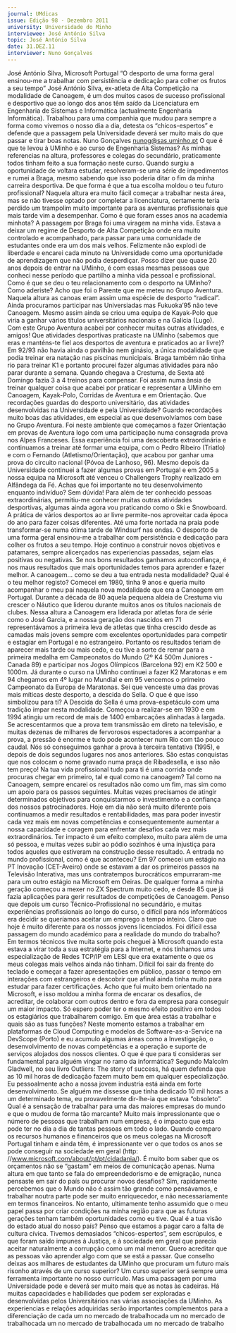 ```yaml
---
journal: UMdicas
issue: Edição 98 - Dezembro 2011
university: Universidade do Minho
interviewee: José António Silva
topic: José António Silva
date: 31.DEZ.11
interviewer: Nuno Gonçalves
---
```


José António Silva, Microsoft Portugal
“O desporto de uma forma geral ensinou-me a trabalhar com persistência e dedicação para colher os frutos a seu tempo”
José António Silva, ex-atleta de Alta Competição na
modalidade de Canoagem, é um dos muitos casos
de sucesso profissional e desportivo que ao longo
dos anos têm saído da Licenciatura em Engenharia
de Sistemas e Informática (actualmente Engenharia
Informática). Trabalhou para uma companhia que
mudou para sempre a forma como vivemos o nosso
dia a dia, detesta os “chicos-espertos” e defende que
a passagem pela Universidade deverá ser muito mais
do que passar e tirar boas notas.
Nuno Gonçalves
nunog@sas.uminho.pt
O que é que te levou à UMinho e ao curso de
Engenharia Sistemas?
As minhas referencias na altura, professores e colegas do secundário, praticamente todos tinham feito a sua formação neste curso. Quando surgiu a oportunidade de voltara estudar, resolveram-se uma série de impedimentos e rumei a Braga, mesmo sabendo que
isso poderia ditar o fim da minha carreira desportiva.
De que forma é que a tua escolha moldou o teu
futuro profissional?
Naquela altura era muito fácil começar a trabalhar
nesta área, mas se não tivesse optado por completar
a licenciatura, certamente teria perdido um trampolim muito importante para as aventuras profissionais
que mais tarde vim a desempenhar.
Como é que foram esses anos na academia
minhota?
A passagem por Braga foi uma viragem na minha
vida. Estava a deixar um regime de Desporto de Alta
Competição onde era muito controlado e acompanhado, para passar para uma comunidade de estudantes
onde era um dos mais velhos. Felizmente não explodi
de liberdade e encarei cada minuto na Universidade
como uma oportunidade de aprendizagem que não
podia desperdiçar. Posso dizer que quase 20 anos
depois de entrar na UMinho, é com essas mesmas
pessoas que conheci nesse período que partilho a
minha vida pessoal e profissional.
Como é que se deu o teu relacionamento com
o desporto na UMinho? Como aderiste?
Acho que foi o Parente que me meteu no Grupo
Aventura. Naquela altura as canoas eram assim uma
espécie de desporto “radical”. Ainda procuramos
participar nas Universiadas mas Fukuoka’95 não teve
Canoagem. Mesmo assim ainda se criou uma equipa
de Kayak-Polo que viria a ganhar vários títulos universitários nacionais e na Galícia (Lugo). Com este
Grupo Aventura acabei por conhecer muitas outras
atividades, e amigos!
Que atividades desportivas praticaste na UMinho (sabemos que eras e manténs-te fiel aos
desportos de aventura e praticados ao ar livre)?
Em 92/93 não havia ainda o pavilhão nem ginásio,
a única modalidade que podia treinar era natação
nas piscinas municipais. Braga também não tinha
rio para treinar K1 e portanto procurei fazer algumas
atividades para não parar durante a semana. Quando
chegava a Crestuma, de Sexta até Domingo fazia 3 a
4 treinos para compensar. Foi assim numa ânsia de
treinar qualquer coisa que acabei por praticar e representar a UMinho em Canoagem, Kayak-Polo, Corridas
de Aventura e em Orientação.
Que recordações guardas do desporto universitário, das atividades desenvolvidas na Universidade e pela Universidade?
Guardo recordações muito boas das atividades, em
especial as que desenvolvíamos com base no Grupo Aventura. Foi neste ambiente que começamos a
fazer Orientação em provas de Aventura logo com
uma participação numa consagrada prova nos Alpes
Franceses. Essa experiência foi uma descoberta extraordinária e continuamos a treinar até formar uma
equipa, com o Pedro Ribeiro (Triatlo) e com o Fernando (Atletismo/Orientação), que acabou por ganhar uma prova do circuito nacional (Póvoa de Lanhoso,
96). Mesmo depois da Universidade continuei a fazer algumas provas em Portugal e em 2005 a nossa equipa na Microsoft até venceu o Challengers Trophy
realizado em Alfândega da Fé.
Achas que foi importante no teu desenvolvimento enquanto indivíduo?
Sem dúvida! Para além de ter conhecido pessoas
extraordinárias, permitiu-me conhecer muitas outras
atividades desportivas, algumas ainda agora vou praticando como o Ski e Snowboard. A prática de vários
desportos ao ar livre permite-nos aproveitar cada época do ano para fazer coisas diferentes. Até uma forte
nortada na praia pode transformar-se numa ótima
tarde de Windsurf nas ondas.
O desporto de uma forma geral ensinou-me a trabalhar com persistência e dedicação para colher os frutos a seu tempo. Hoje continuo a construir novos objetivos e patamares, sempre alicerçados nas experiencias passadas, sejam elas positivas ou negativas.
Se nos bons resultados ganhamos autoconfiança, é
nos maus resultados que mais oportunidades temos para aprender e fazer melhor.
A canoagem… como se deu a tua entrada nesta modalidade? Qual é o teu melhor registo?
Comecei em 1980, tinha 9 anos e queria muito acompanhar o meu pai naquela nova modalidade que era a Canoagem em Portugal. Durante a década de 80
aquela pequena aldeia de Crestuma viu crescer o
Náutico que liderou durante muitos anos os títulos nacionais de clubes. Nessa altura a Canoagem era liderada por atletas fora de série como o José Garcia, e a
nossa geração dos nascidos em 71 representávamos
a primeira leva de atletas que tinha crescido desde as
camadas mais jovens sempre com excelentes oportunidades para competir e estagiar em Portugal e no estrangeiro. Portanto os resultados teriam de aparecer
mais tarde ou mais cedo, e eu tive a sorte de remar
para a primeira medalha em Campeonatos do Mundo
(2º K4 500m Juniores - Canada 89) e participar nos
Jogos Olímpicos (Barcelona 92) em K2 500 e 1000m.
Já durante o curso na UMinho continuei a fazer K2
Maratonas e em 94 chegamos em 4º lugar no Mundial e em 95 vencemos o primeiro Campeonato da Europa de Maratonas.
Sei que venceste uma das provas mais míticas
deste desporto, a descida do Sella. O que é
que isso simbolizou para ti?
A Descida do Sella é uma prova-espetáculo com
uma tradição impar nesta modalidade. Começou a
realizar-se em 1930 e em 1994 atingiu um record de
mais de 1400 embarcações alinhadas à largada. Se
acrescentarmos que a prova tem transmissão em direto na televisão, e muitas dezenas de milhares de fervorosos espectadores a acompanhar a prova, a
pressão é enorme e tudo pode acontecer num Rio
com tão pouco caudal.
Nós só conseguimos ganhar a prova à terceira tentativa (1995), e depois de dois segundos lugares nos anos anteriores. São estas conquistas que nos colocam o nome gravado numa praça de Ribadesella, e isso não tem preço!
Na tua vida profissional tudo para ti é uma corrida onde procuras chegar em primeiro, tal e qual como na canoagem?
Tal como na Canoagem, sempre encarei os resultados
não como um fim, mas sim como um apoio para os
passos seguintes. Muitas vezes precisamos de atingir
determinados objetivos para conquistarmos o investimento e a confiança dos nossos patrocinadores. Hoje
em dia não será muito diferente pois continuamos a
medir resultados e rentabilidades, mas para poder
investir cada vez mais em novas competências e
consequentemente aumentar a nossa capacidade e
coragem para enfrentar desafios cada vez mais extraordinários. Ter impacto é um efeito complexo, muito para além de uma só pessoa, e muitas vezes subir ao pódio sozinhos é uma injustiça para todos aqueles que estiveram na construção desse resultado.
A entrada no mundo profissional, como é que aconteceu?
Em 97 comecei um estágio na PT Inovação (CET-Aveiro) onde se estavam a dar os primeiros passos na Televisão Interativa, mas uns contratempos burocráticos empurraram-me para um outro estágio na Microsoft em Oeiras.
De qualquer forma a minha geração começou a mexer no ZX Spectrum muito cedo, e desde 85 que já fazia aplicações para gerir resultados de competições
de Canoagem. Penso que depois um curso Técnico-Profissional no secundário, e muitas experiências profissionais ao longo do curso, o difícil para nós informáticos era decidir se queríamos aceitar um emprego a tempo inteiro. Claro que hoje é muito diferente para
os nossos jovens licenciados.
Foi difícil essa passagem do mundo académico
para a realidade do mundo do trabalho?
Em termos técnicos tive muita sorte pois cheguei à
Microsoft quando esta estava a virar toda a sua estratégia para a Internet, e nós tínhamos uma especialização de Redes TCP/IP em LESI que era exatamente
o que os meus colegas mais velhos ainda não tinham.
Difícil foi sair da frente do teclado e começar a fazer
apresentações em público, passar o tempo em interações com estrangeiros e descobrir que afinal ainda
tinha muito para estudar para fazer certificações.
Acho que fui muito bem orientado na Microsoft, e isso
moldou a minha forma de encarar os desafios, de
acreditar, de colaborar com outros dentro e fora da
empresa para conseguir um maior impacto. Só espero poder ter o mesmo efeito positivo em todos os estagiários que trabalharem comigo.
Em que área estás a trabalhar e quais são as
tuas funções?
Neste momento estamos a trabalhar em plataformas
de Cloud Computing e modelos de Software-as-a-Service na DevScope (Porto) e eu acumulo algumas áreas como a Investigação, o desenvolvimento de novas competências e a operação e suporte de serviços alojados dos nossos clientes.
O que é que para ti consideras ser fundamental para alguém vingar no ramo da informática?
Segundo Malcolm Gladwell, no seu livro Outliers: The
story of success, há quem defenda que as 10 mil horas de dedicação fazem muito bem em qualquer especialização. Eu pessoalmente acho a nossa jovem
industria está ainda em forte desenvolvimento. Se alguém me dissesse que tinha dedicado 10 mil horas a um determinado tema, eu provavelmente dir-lhe-ia
que estava “obsoleto”.
Qual é a sensação de trabalhar para uma das
maiores empresas do mundo e que o mudou
de forma tão marcante?
Muito mais impressionante que o número de pessoas
que trabalham num empresa, é o impacto que esta
pode ter no dia a dia de tantas pessoas em todo o
lado. Quando comparo os recursos humanos e financeiros que os meus colegas na Microsoft Portugal tinham e ainda têm, é impressionante ver o que todos
os anos se pode conseguir na sociedade em geral
(http: //www.microsoft.com/about/pt/pt/cidadania/). É muito bom saber que os orçamentos não se “gastam” em meios de comunicação apenas.
Numa altura em que tanto se fala do empreendedorismo e de emigração, nunca pensaste
em sair do país ou procurar novos desafios?
Sim, rapidamente percebemos que o Mundo não
é assim tão grande como pensávamos, e trabalhar
noutra parte pode ser muito enriquecedor, e não necessariamente em termos financeiros. No entanto, ultimamente tenho assumido que o meu papel passa
por criar condições na minha região para que as futuras gerações tenham também oportunidades como eu tive.
Qual é a tua visão do estado atual do nosso
país?
Penso que estamos a pagar caro a falta de cultura
cívica. Tivemos demasiados “chicos-espertos”, sem
escrúpulos, e que foram saído impunes à Justiça, e à
sociedade em geral que parecia aceitar naturalmente
a corrupção como um mal menor. Quero acreditar
que as pessoas vão aprender algo com que se está
a passar.
Que conselho deixas aos milhares de estudantes da UMinho que procuram um futuro mais
risonho através de um curso superior?
Um curso superior será sempre uma ferramenta
importante no nosso currículo. Mas uma passagem
por uma Universidade pode e deverá ser muito mais
que as notas às cadeiras. Há muitas capacidades e
habilidades que podem ser exploradas e desenvolvidas pelos Universitários nas várias associações da
UMinho. As experiencias e relações adquiridas serão
importantes complementos para a diferenciação de
cada um no mercado de trabalhocada um no mercado de trabalhocada um no mercado de trabalhocada um no mercado de trabalho